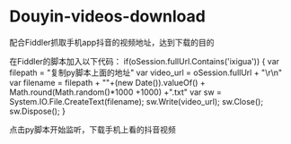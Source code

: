 # Douyin-videos-download
配合Fiddler抓取手机app抖音的视频地址，达到下载的目的



在Fiddler的脚本加入以下代码：
if(oSession.fullUrl.Contains('ixigua'))
        {
            var filepath = "复制py脚本上面的地址"
            var video_url = oSession.fullUrl + "\r\n"
            var filename = filepath + ""+(new Date()).valueOf() + Math.round(Math.random()*1000 +1000) +".txt"
            var sw = System.IO.File.CreateText(filename); 
            sw.Write(video_url);
            sw.Close();  
            sw.Dispose();
        }
 

点击py脚本开始监听，下载手机上看的抖音视频

